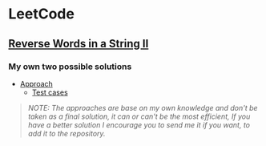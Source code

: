 # LeetCode

## [Reverse Words in a String II](https://leetcode.com/problems/reverse-words-in-a-string-ii)

### My own two possible solutions

* [Approach](ReverseWordsInStringII.java)
    * [Test cases](../../../../../leetcode/premium/microsoft/arraysstrings/reversewordsinstringII/ReverseWordsInStringII.java)
    
> *NOTE: The approaches are base on my own knowledge and don't be taken as a final solution, it can or can't be the most efficient, If you have a better solution I encourage you to send me it if you want, to add it to the repository.*  